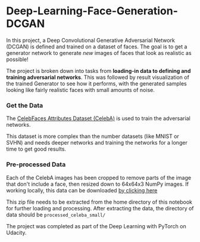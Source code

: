 # Deep-Learning-Face-Generation-DCGAN
In this project, a Deep Convolutional Generative Adversarial Network (DCGAN) is defined and trained on a dataset of faces. The goal is to get a generator network to generate *new* images of faces that look as realistic as possible!

The project is broken down into tasks from **loading-in data to defining and training adversarial networks**. This was followed by result visualization of the trained Generator to see how it performs, with the generated samples looking like fairly realistic faces with small amounts of noise.

### Get the Data

The [CelebFaces Attributes Dataset (CelebA)](http://mmlab.ie.cuhk.edu.hk/projects/CelebA.html) is used to train the adversarial networks.

This dataset is more complex than the number datasets (like MNIST or SVHN) and needs deeper networks and training the networks for a longer time to get good results.

### Pre-processed Data

Each of the CelebA images has been cropped to remove parts of the image that don't include a face, then resized down to 64x64x3 NumPy images. If working locally, this data can be downloaded [by clicking here](https://s3.amazonaws.com/video.udacity-data.com/topher/2018/November/5be7eb6f_processed-celeba-small/processed-celeba-small.zip)

This zip file needs to be extracted from the home directory of this notebook for further loading and processing. After extracting the data, the directory of data should be `processed_celeba_small/`

The project was completed as part of the Deep Learning with PyTorch on Udacity.
